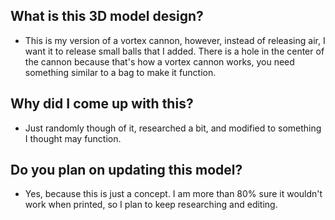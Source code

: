 ## What is this 3D model design?
- This is my version of a vortex cannon, however, instead of releasing air, I want it to release small balls that I added. There is a hole in the center of the cannon because that's how a vortex cannon works, you need something similar to a bag to make it function. 

## Why did I come up with this?
- Just randomly though of it, researched a bit, and modified to something I thought may function.

## Do you plan on updating this model?
- Yes, because this is just a concept. I am more than 80% sure it wouldn't work when printed, so I plan to keep researching and editing.
